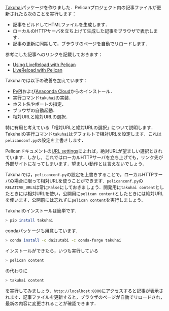[Takuhai](https://github.com/daizutabi/takuhai)パッケージを作りました．Pelicanプロジェクト内の記事ファイルが更新されたら次のことを実行します：

+ 記事をビルドしてHTMLファイルを生成します．
+ ローカルのHTTPサーバを立ち上げて生成した記事をブラウザで表示します．
+ 記事の更新に同期して，ブラウザのページを自動でリロードします．

参考にした記事へのリンクを記載しておきます：

+ [Using LiveReload with Pelican](https://merlijn.vandeen.nl/2015/pelican-livereload.html)
+ [LiveReload with Pelican](http://tech.agilitynerd.com/livereload-with-pelican.html)

Takuhaiでは以下の改善を加えています：

+ [PyPI](https://pypi.org)および[Anaconda Cloud](https://anaconda.org)からのインストール．
+ 実行コマンド`takuhai`の実装．
+ ホスト名やポートの指定．
+ ブラウザの自動起動．
+ 相対URLと絶対URLの選択．

特に有用と考えている「相対URLと絶対URLの選択」について説明します．Takuhaiの実行コマンド`takuhai`はデフォルトで相対URLを設定します．これは`pelicanconf.py`の設定を上書きします．

Pelicanドキュメントの[URL settings](http://docs.getpelican.com/en/stable/settings.html#url-settings)によれば，絶対URLが望ましい選択とされています．しかし，これではローカルHTTPサーバを立ち上げても，リンク先が外部サイトになってしまいます．望ましい動作とは言えないでしょう．

Takuhaiでは，`pelicanconf.py`の設定を上書きすることで，ローカルHTTPサーバの場合に限って相対URLを使うことができます．`pelicanconf.py`の`RELATIVE_URLS`は常に`False`にしておきましょう．開発用に`takuhai content`としたときには相対URLを使い，公開用に`pelican content`としたときには絶対URLを使います．公開前には忘れずに`pelican content`を実行しましょう．

Takuhaiのインストールは簡単です．

```bash
> pip install takuhai
```

condaパッケージも用意しています．

```bash
> conda install -c daizutabi -c conda-forge takuhai
```

インストールができたら，いつも実行している


```bash
> pelican content
```

の代わりに


```bash
> takuhai content
```

を実行してみましょう．`http://localhost:8000`にアクセスすると記事が表示されます．記事ファイルを更新すると，ブラウザのページが自動でリロードされ，最新の内容に変更されることが確認できます．
